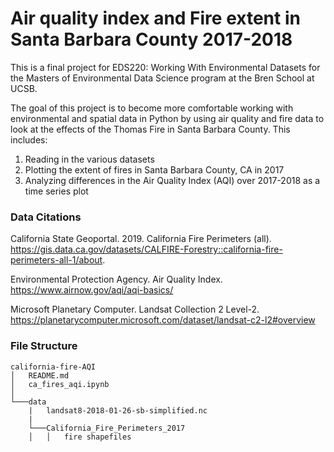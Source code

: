 # Air quality index and Fire extent in Santa Barbara County 2017-2018

This is a final project for EDS220: Working With Environmental Datasets for the Masters of Environmental Data Science program at the Bren School at UCSB. 

The goal of this project is to become more comfortable working with environmental and spatial data in Python by using air quality and fire data to look at the effects of the Thomas Fire in Santa Barbara County. This includes:

1. Reading in the various datasets
2. Plotting the extent of fires in Santa Barbara County, CA in 2017
3. Analyzing differences in the Air Quality Index (AQI) over 2017-2018 as a time series plot

### Data Citations

California State Geoportal. 2019. California Fire Perimeters (all). https://gis.data.ca.gov/datasets/CALFIRE-Forestry::california-fire-perimeters-all-1/about.

Environmental Protection Agency. Air Quality Index. https://www.airnow.gov/aqi/aqi-basics/

Microsoft Planetary Computer. Landsat Collection 2 Level-2. https://planetarycomputer.microsoft.com/dataset/landsat-c2-l2#overview

### File Structure

    california-fire-AQI
    │   README.md
    │   ca_fires_aqi.ipynb    
    │
    └───data
        |   landsat8-2018-01-26-sb-simplified.nc
        |
        └───California_Fire_Perimeters_2017
        │   │   fire shapefiles 

